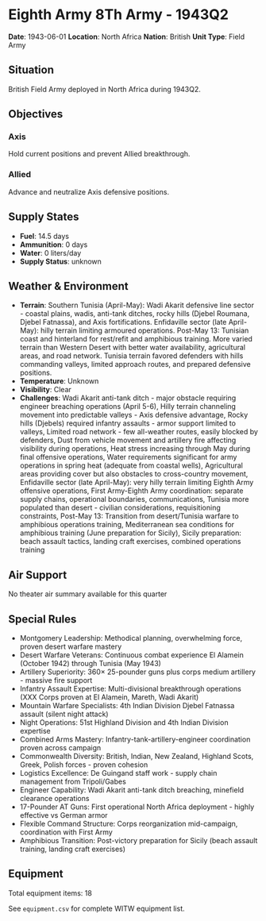 # Eighth Army 8Th Army - 1943Q2

**Date**: 1943-06-01
**Location**: North Africa
**Nation**: British
**Unit Type**: Field Army

## Situation

British Field Army deployed in North Africa during 1943Q2.

## Objectives

### Axis
Hold current positions and prevent Allied breakthrough.

### Allied
Advance and neutralize Axis defensive positions.

## Supply States

- **Fuel**: 14.5 days
- **Ammunition**: 0 days
- **Water**: 0 liters/day
- **Supply Status**: unknown

## Weather & Environment

- **Terrain**: Southern Tunisia (April-May): Wadi Akarit defensive line sector - coastal plains, wadis, anti-tank ditches, rocky hills (Djebel Roumana, Djebel Fatnassa), and Axis fortifications. Enfidaville sector (late April-May): hilly terrain limiting armoured operations. Post-May 13: Tunisian coast and hinterland for rest/refit and amphibious training. More varied terrain than Western Desert with better water availability, agricultural areas, and road network. Tunisia terrain favored defenders with hills commanding valleys, limited approach routes, and prepared defensive positions.
- **Temperature**: Unknown
- **Visibility**: Clear
- **Challenges**: Wadi Akarit anti-tank ditch - major obstacle requiring engineer breaching operations (April 5-6), Hilly terrain channeling movement into predictable valleys - Axis defensive advantage, Rocky hills (Djebels) required infantry assaults - armor support limited to valleys, Limited road network - few all-weather routes, easily blocked by defenders, Dust from vehicle movement and artillery fire affecting visibility during operations, Heat stress increasing through May during final offensive operations, Water requirements significant for army operations in spring heat (adequate from coastal wells), Agricultural areas providing cover but also obstacles to cross-country movement, Enfidaville sector (late April-May): very hilly terrain limiting Eighth Army offensive operations, First Army-Eighth Army coordination: separate supply chains, operational boundaries, communications, Tunisia more populated than desert - civilian considerations, requisitioning constraints, Post-May 13: Transition from desert/Tunisia warfare to amphibious operations training, Mediterranean sea conditions for amphibious training (June preparation for Sicily), Sicily preparation: beach assault tactics, landing craft exercises, combined operations training

## Air Support

No theater air summary available for this quarter

## Special Rules

- Montgomery Leadership: Methodical planning, overwhelming force, proven desert warfare mastery
- Desert Warfare Veterans: Continuous combat experience El Alamein (October 1942) through Tunisia (May 1943)
- Artillery Superiority: 360× 25-pounder guns plus corps medium artillery - massive fire support
- Infantry Assault Expertise: Multi-divisional breakthrough operations (XXX Corps proven at El Alamein, Mareth, Wadi Akarit)
- Mountain Warfare Specialists: 4th Indian Division Djebel Fatnassa assault (silent night attack)
- Night Operations: 51st Highland Division and 4th Indian Division expertise
- Combined Arms Mastery: Infantry-tank-artillery-engineer coordination proven across campaign
- Commonwealth Diversity: British, Indian, New Zealand, Highland Scots, Greek, Polish forces - proven cohesion
- Logistics Excellence: De Guingand staff work - supply chain management from Tripoli/Gabes
- Engineer Capability: Wadi Akarit anti-tank ditch breaching, minefield clearance operations
- 17-Pounder AT Guns: First operational North Africa deployment - highly effective vs German armor
- Flexible Command Structure: Corps reorganization mid-campaign, coordination with First Army
- Amphibious Transition: Post-victory preparation for Sicily (beach assault training, landing craft exercises)

## Equipment

Total equipment items: 18

See `equipment.csv` for complete WITW equipment list.
